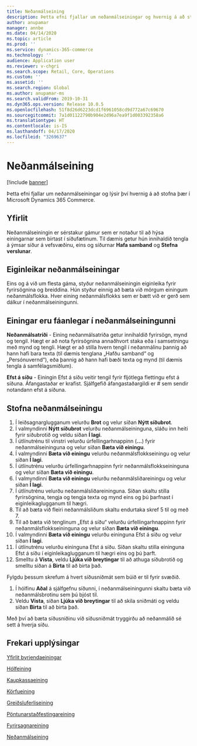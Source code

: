 ```yaml
---
title: Neðanmálseining
description: Þetta efni fjallar um neðanmálseiningar og hvernig á að stofna þær í Microsoft Dynamics 365 Commerce.
author: anupamar
manager: annbe
ms.date: 04/14/2020
ms.topic: article
ms.prod: ''
ms.service: dynamics-365-commerce
ms.technology: ''
audience: Application user
ms.reviewer: v-chgri
ms.search.scope: Retail, Core, Operations
ms.custom: ''
ms.assetid: ''
ms.search.region: Global
ms.author: anupamar-ms
ms.search.validFrom: 2019-10-31
ms.dyn365.ops.version: Release 10.0.5
ms.openlocfilehash: 51f8d26d6223dcd1f6961058cd9d772a67c69670
ms.sourcegitcommit: 7a1d01122790b904e2d96a7ea9f1d003392358a6
ms.translationtype: HT
ms.contentlocale: is-IS
ms.lasthandoff: 04/17/2020
ms.locfileid: "3269637"
---
```

# <a name="footer-module"></a>Neðanmálseining  


[!include [banner](includes/banner.md)]

Þetta efni fjallar um neðanmálseiningar og lýsir því hvernig á að stofna þær í Microsoft Dynamics 365 Commerce.

## <a name="overview"></a>Yfirlit

Neðanmálseiningin er sérstakur gámur sem er notaður til að hýsa einingarnar sem birtast í síðufætinum. Til dæmis getur hún innihaldið tengla á ýmsar síður á vefsvæðinu, eins og síðurnar **Hafa samband** og **Stefna verslunar**.

## <a name="footer-module-properties"></a>Eiginleikar neðanmálseiningar 

Eins og á við um flesta gáma, styður neðanmálseiningin eiginleika fyrir fyrirsögnina og breiddina. Hún styður einnig að bæta við mörgum einingum neðanmálsflokka. Hver eining neðanmálsflokks sem er bætt við er gerð sem dálkur í neðanmálseiningunni.

## <a name="modules-available-in-a-footer-module"></a>Einingar eru fáanlegar í neðanmálseiningunni

**Neðanmálsatriði** - Eining neðanmálsatriða getur innihaldið fyrirsögn, mynd og tengil. Hægt er að nota fyrirsögnina annaðhvort staka eða í samsetningu með mynd og tengli. Hægt er að stilla hvern tengil í neðanmálinu þannig að hann hafi bara texta (til dæmis tenglana „Hafðu samband“ og „Persónuvernd“), eða þannig að hann hafi bæði texta og mynd (til dæmis tengla á samfélagsmiðlum).

**Efst á síðu** - Einingin Efst á síðu veitir tengil fyrir fljótlega flettingu efst á síðuna. Áfangastaðar er krafist. Sjálfgefið áfangastaðargildi er # sem sendir notandann efst á síðuna.

## <a name="author-a-footer-module"></a>Stofna neðanmálseiningu

1. Í leiðsagnarglugganum velurðu **Brot** og velur síðan **Nýtt síðubrot**.
1. Í valmyndinni **Nýtt síðubrot** velurðu neðanmálseininguna, sláðu inn heiti fyrir síðubrotið og veldu síðan **Í lagi**.
1. Í útlínutrénu til vinstri velurðu úrfellingarhnappinn (**...**) fyrir neðanmálseininguna og velur síðan **Bæta við einingu**.
1. Í valmyndinni **Bæta við einingu** velurðu neðanmálsflokkseiningu og velur síðan **Í lagi**.
1. Í útlínutrénu velurðu úrfellingarhnappinn fyrir neðanmálsflokkseininguna og velur síðan **Bæta við einingu**.
1. Í valmyndinni **Bæta við einingu** velurðu neðanmálsliðareiningu og velur síðan **Í lagi**.
1. Í útlínutrénu velurðu neðanmálsliðareininguna. Síðan skaltu stilla fyrirsögnina, tengja og tengja texta og mynd eins og þú þarfnast í eiginleikaglugganum til hægri.
1. Til að bæta við fleiri neðanmálsliðum skaltu endurtaka skref 5 til og með 7.
1. Til að bæta við tenglinum „Efst á síðu“ velurðu úrfellingarhnappinn fyrir neðanmálsflokkseininguna og velur síðan **Bæta við einingu**.
1. Í valmyndinni **Bæta við einingu** velurðu eininguna Efst á síðu og velur síðan **Í lagi**.
1. Í útlínutrénu velurðu eininguna Efst á síðu. Síðan skaltu stilla eininguna Efst á síðu í eiginleikaglugganum til hægri eins og þú þarft.
1. Smelltu á **Vista**, veldu **Ljúka við breytingar** til að athuga síðubrotið og smelltu síðan á **Birta** til að birta það.

Fylgdu þessum skrefum á hvert síðusniðmát sem búið er til fyrir svæðið.

1. Í hólfinu **Aðal** á sjálfgefnu síðunni, í neðanmálseiningunni skaltu bæta við neðanmálsbrotinu sem þú bjóst til.
1. Veldu **Vista**, síðan **Ljúka við breytingar** til að skila sniðmáti og veldu síðan **Birta** til að birta það.

Með því að bæta síðusniðinu við síðusniðmát tryggirðu að neðanmálið sé sett á hverja síðu.

## <a name="additional-resources"></a>Frekari upplýsingar

[Yfirlit byrjendaeiningar](starter-kit-overview.md)

[Hólfeining](add-container-module.md)

[Kaupkassaeining](add-buy-box.md)

[Körfueining](add-cart-module.md)

[Greiðsluferliseining](add-checkout-module.md)

[Pöntunarstaðfestingareining](order-confirmation-module.md)

[Fyrirsagnareining](author-header-module.md)

[Neðanmálseining](author-footer-module.md)
